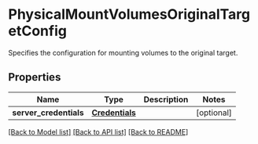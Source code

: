 # PhysicalMountVolumesOriginalTargetConfig

Specifies the configuration for mounting volumes to the original target.

## Properties
Name | Type | Description | Notes
------------ | ------------- | ------------- | -------------
**server_credentials** | [**Credentials**](Credentials.md) |  | [optional] 

[[Back to Model list]](../README.md#documentation-for-models) [[Back to API list]](../README.md#documentation-for-api-endpoints) [[Back to README]](../README.md)


